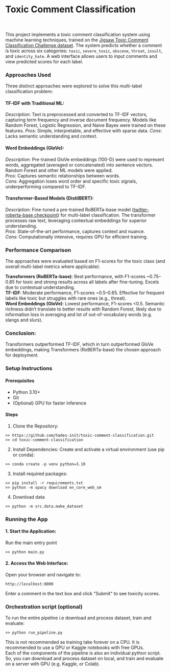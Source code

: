 # Toxic Comment Classification

\
\
This project implements a toxic comment classification system using machine learning techniques, trained on the [Jigsaw Toxic Comment Classification Challenge dataset](https://www.kaggle.com/c/jigsaw-toxic-comment-classification-challenge). The system predicts whether a comment is toxic across six categories: `toxic`, `severe_toxic`, `obscene`, `threat`, `insult`, and `identity_hate`. A web interface allows users to input comments and view predicted scores for each label.

### Approaches Used

Three distinct approaches were explored to solve this multi-label classification problem:

#### TF-IDF with Traditional ML:
*Description*: Text is preprocessed and converted to TF-IDF vectors, capturing term frequency and inverse document frequency. Models like Random Forest, Logistic Regression, and Naive Bayes were trained on these features.
*Pros*: Simple, interpretable, and effective with sparse data.
*Cons*: Lacks semantic understanding and context.

#### Word Embeddings (GloVe):
*Description*: Pre-trained GloVe embeddings (100-D) were used to represent words, aggregated (averaged or concatenated) into sentence vectors. Random Forest and other ML models were applied.\
*Pros*: Captures semantic relationships between words.\
*Cons*: Aggregation loses word order and specific toxic signals, underperforming compared to TF-IDF.

#### Transformer-Based Models (DistilBERT):
*Description*: Fine-tuned a pre-trained RoBERTa-base model ([twitter-roberta-base checkpoint](https://huggingface.co/cardiffnlp/twitter-roberta-base)) for multi-label classification. The transformer processes raw text, leveraging contextual embeddings for superior understanding. \
*Pros*: State-of-the-art performance, captures context and nuance. \
*Cons*: Computationally intensive, requires GPU for efficient training.

### Performance Comparison

The approaches were evaluated based on F1-scores for the toxic class (and overall multi-label metrics where applicable):

**Transformers (RoBERTa-base)**: Best performance, with F1-scores ~0.75–0.85 for toxic and strong results across all labels after fine-tuning. Excels due to contextual understanding. \
**TF-IDF**: Moderate performance, F1-scores ~0.5–0.65. Effective for frequent labels like toxic but struggles with rare ones (e.g., threat). \
**Word Embeddings (GloVe)**: Lowest performance, F1-scores <0.5. Semantic richness didn’t translate to better results with Random Forest, likely due to information loss in averaging and lot of out-of-vocabulary words (e.g. slangs and slurs).

### Conclusion: 
Transformers outperformed TF-IDF, which in turn outperformed GloVe embeddings, making Transformers (RoBERTa-base) the chosen approach for deployment.


### Setup Instructions

#### Prerequisites

- Python 3.10+
- Git
- (Optional) GPU for faster inference

#### Steps

1. Clone the Repository:
```
>> https://github.com/hades-init/toxic-comment-classification.git
>> cd toxic-comment-classification
```

2. Install Dependencies:
Create and activate a virtual environment (use pip or conda):
```
>> conda create -p venv python=3.10
```

3. Install required packages:
```
>> pip install -r requirements.txt
>> python -m spacy download en_core_web_sm
```

4. Download data 
```
>> python -m src.data.make_dataset
```

### Running the App

#### 1. Start the Application:
Run the main entry point
```
>> python main.py
```

#### 2. Access the Web Interface:
Open your browser and navigate to: 
```
http://localhost:8000
```
Enter a comment in the text box and click "Submit" to see toxicity scores.


### Orchestration script (optional)

To run the entire pipeline i.e download and process dataset, train and evaluate:
```
>> python run_pipeline.py
```
This is not recommended as training take forever on a CPU. It is recommended to use a GPU or Kaggle notebooks with free GPUs. \
Each of the components of the pipeline is also an individual python script. So, you can download and process dataset on local, and train and evaluate on a server with GPU (e.g. Kaggle, or Colab).
